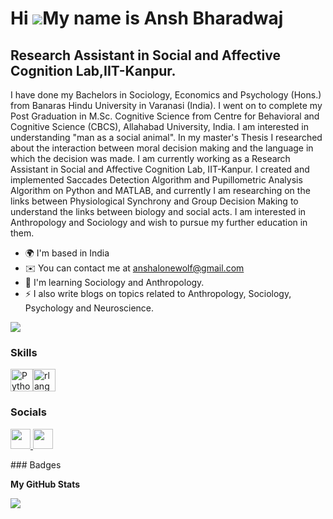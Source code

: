 Hi ![](https://user-images.githubusercontent.com/18350557/176309783-0785949b-9127-417c-8b55-ab5a4333674e.gif)My name is Ansh Bharadwaj
======================================================================================================================================

Research Assistant in Social and Affective Cognition Lab,IIT-Kanpur.
--------------------------------------------------------------------

I have done my Bachelors in Sociology, Economics and Psychology (Hons.) from Banaras Hindu University in Varanasi (India). I went on to complete my Post Graduation in M.Sc. Cognitive Science from Centre for Behavioral and Cognitive Science (CBCS), Allahabad University, India. I am interested in understanding "man as a social animal". In my master's Thesis I researched about the interaction between moral decision making and the language in which the decision was made. I am currently working as a Research Assistant in Social and Affective Cognition Lab, IIT-Kanpur. I created and implemented Saccades Detection Algorithm and Pupillometric Analysis Algorithm on Python and MATLAB, and currently I am researching on the links between Physiological Synchrony and Group Decision Making to understand the links between biology and social acts. I am interested in Anthropology and Sociology and wish to pursue my further education in them.

* 🌍  I'm based in India
* ✉️  You can contact me at [anshalonewolf@gmail.com](mailto:anshalonewolf@gmail.com)
* 🧠  I'm learning Sociology and Anthropology.
* ⚡  I also write blogs on topics related to Anthropology, Sociology, Psychology and Neuroscience.

<a href="https://www.x.com/Richtwis" target="_blank" rel="noreferrer"><img
src="https://img.shields.io/twitter/follow/Richtwis?logo=twitter&style=for-the-badge&color=0891b2&labelColor=000000"
/></a>
### Skills

<p align="left">
<a href="https://www.python.org/" target="_blank" rel="noreferrer"><img src="https://raw.githubusercontent.com/danielcranney/readme-generator/main/public/icons/skills/python-colored.svg" width="36" height="36" alt="Python" /></a><a href="https://www.r-project.org/" target="_blank" rel="noreferrer"><img src="https://raw.githubusercontent.com/danielcranney/readme-generator/main/public/icons/skills/rlang-colored.svg" width="36" height="36" alt="rlang" /></a>
</p>

### Socials

<p align="left"> <a href="https://www.github.com/ansh-bharadwaj" target="_blank" rel="noreferrer"> <picture> <source media="(prefers-color-scheme: dark)" srcset="https://raw.githubusercontent.com/danielcranney/readme-generator/main/public/icons/socials/github-dark.svg" /> <source media="(prefers-color-scheme: light)" srcset="https://raw.githubusercontent.com/danielcranney/readme-generator/main/public/icons/socials/github.svg" /> <img src="https://raw.githubusercontent.com/danielcranney/readme-generator/main/public/icons/socials/github.svg" width="32" height="32" /> </picture> </a> <a href="https://www.x.com/Richtwis" target="_blank" rel="noreferrer"> <picture> <source media="(prefers-color-scheme: dark)" srcset="https://raw.githubusercontent.com/danielcranney/readme-generator/main/public/icons/socials/twitter-dark.svg" /> <source media="(prefers-color-scheme: light)" srcset="https://raw.githubusercontent.com/danielcranney/readme-generator/main/public/icons/socials/twitter.svg" /> <img src="https://raw.githubusercontent.com/danielcranney/readme-generator/main/public/icons/socials/twitter.svg" width="32" height="32" /> </picture> </a></p>
### Badges

<b>My GitHub Stats</b>

<a href="http://www.github.com/ansh-bharadwaj"><img src="https://github-readme-streak-stats.herokuapp.com/?user=ansh-bharadwaj&stroke=ffffff&background=000000&ring=0891b2&fire=0891b2&currStreakNum=ffffff&currStreakLabel=0891b2&sideNums=ffffff&sideLabels=ffffff&dates=ffffff&hide_border=true" /></a>
